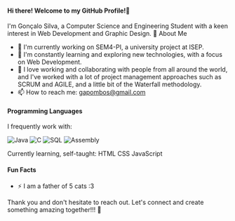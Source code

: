 #### Hi there! Welcome to my GitHub Profile!👋

   I'm Gonçalo Silva, a Computer Science and Engineering Student with a keen interest in Web Development and Graphic Design. 🚀
About Me

   - 🔭 I'm currently working on SEM4-PI, a university project at ISEP.
   - 🌱 I'm constantly learning and exploring new technologies, with a focus on Web Development.
   - 🤝 I love working and collaborating with people from all around the world, and I've worked with a lot of project management approaches such as SCRUM and AGILE, and a little bit of the Waterfall methodology.
   - 📫  How to reach me: gapombos@gmail.com

#### Programming Languages

I frequently work with:

![Java](https://img.shields.io/badge/Java-007396?style=flat&logo=java&logoColor=white)
![C](https://img.shields.io/badge/C-00599C?style=flat&logo=c&logoColor=white)
![SQL](https://img.shields.io/badge/SQL-4479A1?style=flat&logo=postgresql&logoColor=white)
![Assembly](https://img.shields.io/badge/Assembly-6E4C13?style=flat&logo=assemblyscript&logoColor=white) 

Currently learning, self-taught: HTML CSS JavaScript

#### Fun Facts

   - ⚡ I am a father of 5 cats :3

Thank you and don't hesitate to reach out. Let's connect and create something amazing together!!! 🌟
